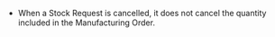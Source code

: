 - When a Stock Request is cancelled, it does not cancel the quantity
  included in the Manufacturing Order.

